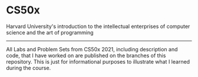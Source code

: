 # CS50x
 Harvard University's introduction to the intellectual enterprises of computer science and the art of programming
 ___
   
   
 All Labs and Problem Sets from CS50x 2021, including description and code, that I have worked on are published on the branches of this repository. This is just for informational purposes to illustrate what I learned during the course.
